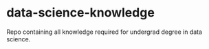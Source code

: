 # data-science-knowledge
Repo containing all knowledge required for undergrad degree in data science.
